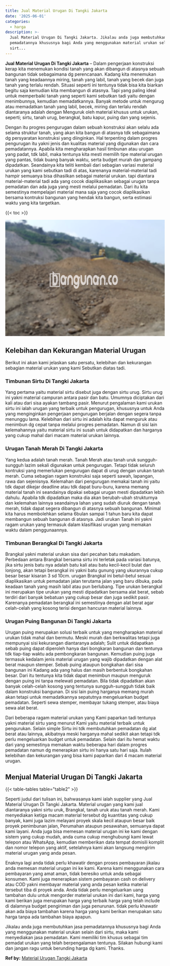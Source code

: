 ```yaml
---
title: Jual Material Urugan Di Tangki Jakarta
date: '2025-06-01'
categories:
  - harga
description: >-
  Jual Material Urugan Di Tangki Jakarta. Jikalau anda juga membutuhkan jasa
  pemadatannya khususnya bagi Anda yang menggunakan material urukan selain dari
  sirt...
---
```


**Jual Material Urugan Di Tangki Jakarta** – Dalam pengerjaan konstruksi kerap kita menemukan kondisi tanah yang akan dibangun di atasnya sebuah bangunan tidak sebagaimana dg perencanaan. Kadang kita menemukan tanah yang keadaannya miring, tanah yang labil, tanah yang becek dan juga tanah yang terlalu rendah. Situasi seperti ini tentunya tidak bisa kita biarkan begitu saja kemudian kita membangun di atasnya. Tapi yang paling ideal untuk memperbaiki tanah yang seperti kami sebutkan tadi yaitu dengan menimbunnya, kemudian memadatkannya. Banyak metode untuk mengurug atau memadatkan tanah yang labil, becek, miring dan terlalu rendah diantaranya adalah dengan Menguruk oleh material khusus untuk urukan, seperti; sirtu, tanah urug, berangkal, batu kapur, puing dan yang sejenis.

Dengan itu progres pengurugan dalam sebuah konstruksi akan selalu ada selama struktur tanah, yang akan kita bangun di atasnya tdk sebagaimana dg persyaratan konstruksi yang diinginkan. Hal terpenting dalam progres pengurugan itu yakni jenis dan kualitas material yang digunakan dan cara pemadatannya. Apabila kita mengharapkan hasil timbunan atau urugan yang padat, tdk labil, maka tentunya kita mesti memilih tipe material urugan yang pantas, tidak buang banyak waktu, serta budget murah dan gampang dipadatkan. Seandainya kita teliti kembali dari sebagian variasi material urukan yang kami sebutkan tadi di atas, karenanya material-material tadi hampir semuanya bisa dihasilkan sebagai material urukan. tapi diantara material-material tadi ada yang cocok diaplikasikan sebagai urugan tanpa pemadatan dan ada juga yang mesti melalui pemadatan. Dari itu kita semestinya mempelajari material mana saja yang cocok diaplikasikan bersama kontruksi bangunan yang hendak kita bangun, serta estimasi waktu yang kita targetkan.

{{< toc >}}

![Jual Material Urugan Di Tangki Jakarta](/images/jual-urugan-26.png)

## Kelebihan dan Kekurangan Material Urugan

Berikut ini akan kami jelaskan satu persatu, kelebihan dan kekurangan sebagian material urukan yang kami Sebutkan diatas tadi.

### Timbunan Sirtu Di Tangki Jakarta

Yang pertama yaitu material sirtu disebut juga dengan sirtu urug. Sirtu urug ini yakni material campuran antara pasir dan batu. Umumnya diciptakan dari kali atau dari sisa ayakan tambang pasir. Menurut pengalaman kami urukan sirtu ini ialah urugan yang terbaik untuk pengurugan, khususnya untuk Anda yang menginginkan pengerjaan pengurugan berjalan dengan segera tanpa menunggu lama. Kelebihan dari sirtu ini adalah kita dapat menguruk atau menimbun dg cepat tanpa melalui progres pemadatan. Namun di sisi lain kelemahannya yaitu material sirtu ini susah untuk didapatkan dan harganya yang cukup mahal dari macam material urukan lainnya.

### Urugan Tanah Merah Di Tangki Jakarta

Yang kedua adalah tanah merah. Tanah Merah atau tanah uruk sungguh-sungguh lazim sekali digunakan untuk pengurugan. Tetapi tidak seluruh kontruksi yang memerlukan pengurugan dapat di urug dengan urukan tanah merah. Cuma sebagian ragam konstruksi saja seperti sawah, lapangan, rawa dan sejenisnya. Kelemahan dari pengurugan memakai tanah ini yaitu tdk dapat dikejar deadline atau tdk dapat buru-buru, karena memang material tanah ini seandainya dipakai sebagai urugan mesti dipadatkan lebih dahulu. Apabila tdk dipadatkan maka dia akan berubah-ubah strukturnya dan kelemahan lainnya seandainya lahan yang sudah diuruk dengan tanah merah, tidak dapat segera dibangun di atasnya sebuah bangunan. Minimal kita harus membolehkan selama 6bulan sampai 1 tahun baru kita dapat membangun sebuah bangunan di atasnya. Jadi urukan Tanah ini yakni ragam urukan yang termasuk dalam klasifikasi urugan yang memakan waktu dalam penggunaannya.

### Timbunan Berangkal Di Tangki Jakarta

Brangkal yakni material urukan sisa dari pecahan batu makadam. Perbedaan antara Brangkal bersama sirtu ini terletak pada variasi batunya, jika sirtu jenis batu nya adalah batu kali atau batu kecil-kecil bulat dan lonjong, akan tetapi berangkal ini yakni batu gunung yang ukurannya cukup besar besar kisaran 3 sd 10cm. urugan Brangkal ini betul-betul sesuai diaplikasikan untuk pemadatan jalan terutama jalan yang baru dibuka, pada keadaan tanah yang masih labil atau pun berlubang. Tipe urukan berangkal ini merupakan tipe urukan yang mesti dipadatkan bersama alat berat, sebab terdiri dari banyak bebatuan yang cukup besar dan juga sedikit pasir. Karenanya pemadatan berangkal ini semestinya dengan alat berat agar celah-celah yang kosong terisi dengan hancuran material lainnya.

### Urugan Puing Bangunan Di Tangki Jakarta

Urugan puing merupakan solusi terbaik untuk yang mengharapkan material urukan tidak mahal dan bermutu. Meski murah dan berkwalitas tetapi juga mempunyai sisi kekurangan diantaranya adalah; Sulit untuk didapatkan sebab puing dapat diperoleh hanya dari bongkaran bangunan dan tentunya tdk tiap-tiap waktu ada pembongkaran bangunan. Kemudian puing juga termasuk kedalam jenis material urugan yang wajib dipadatkan dengan alat berat maupun stemper. Sebab puing ataupun bongkahan dari sisa bangunan ini Kadang ada yang halus dan masih berbentuk bongkahan besar. Dari itu tentunya kita tidak dapat menimbun maupun menguruk dengan puing ini tanpa melewati pemadatan. Bila tidak dipadatkan akan banyak celah-celah kosong yang tentunya sungguh-sungguh tidak baik dalam konstruksi bangunan. Di sisi lain puing harganya memang murah akan tetapi untuk memadatkannya sepatutnya mengeluarkan budget pemadatan. Seperti sewa stemper, membayar tukang stemper, atau biaya sewa alat berat.

Dari beberapa ragam material urukan yang Kami paparkan tadi tentunya yakni material sirtu yang menurut Kami yaitu material terbaik untuk pengurukan. Selain simple Sirtu ini tdk membutuhkan pemadatan dg alat berat atau lainnya, akibatnya meski harganya mahal sedikit akan tetapi tdk perlu mengeluarkan budget untuk pemadatan. Selain dari itu hemat waktu dari yang semestinya memakan waktu beberapa hari dalam progres pemadatan namun dg menerapkan sirtu ini hanya satu hari saja. Itulah kelebihan dan kekurangan yang bisa kami paparkan dari 4 macam material urugan.

## Menjual Material Urugan Di Tangki Jakarta

{{< table-tables table="table2" >}}

Seperti judul dari tulisan ini, bahwasanya kami ialah supplier yang Jual Material Urugan Di Tangki Jakarta. Material urugan yang kami jual diantaranya yakni sirtu uruk, Brangkal, tanah uruk atau tanah merah. Kami menyediakan ketiga macam material tersebut dg kuantitas yang cukup banyak, kami juga lazim melayani proyek skala kecil ataupun besar baik proyek penimbunan jalan, Perumahan ataupun pesawahan, semuanya dapat kami layani. Anda juga bisa memesan material urugan ini ke kami dengan sistem yang cukup mudah, anda cuma cukup menghubungi kami lewat telepon atau WhatsApp, kemudian memberikan data tempat domisili komplit dan nomor telepon yang aktif, setelahnya kami akan langsung mengirim material urugan yang anda pesan.

Enaknya lagi anda tidak perlu khawatir dengan proses pembayaran jikalau anda memesan material urugan ini ke kami. Karena kami menggunakan cara pembayaran yang amat aman, tidak beresiko untuk anda sebagai konsumen. Kami juga menerapkan sistem pembayaran cash on delivery atau COD yakni membayar material yang anda pesan ketika material tersebut tiba di proyek anda. Anda tidak perlu mengeluarkan uang tambahan dulu untuk mengorder material urukan ini dari kami, harga yang kami berikan juga merupakan harga yang terbaik harga yang telah include di dalamnya budget pengiriman dan juga penurunan. tidak perlu khawatir akan ada biaya tambahan karena harga yang kami berikan merupakan satu harga tanpa ada tambahan biaya apapun.

Jikalau anda juga membutuhkan jasa pemadatannya khususnya bagi Anda yang menggunakan material urukan selain dari sirtu, maka kami menyediakan jasa pemadatan. Kami memiliki tim khusus sebagai tim pemadat urukan yang telah berpengalaman tentunya. Silakan hubungi kami dan jangan ragu untuk berunding harga dg kami. Thanks.

**Ref by:** [Material Urugan Tangki Jakarta](https://id.wikipedia.org/wiki/Material)

